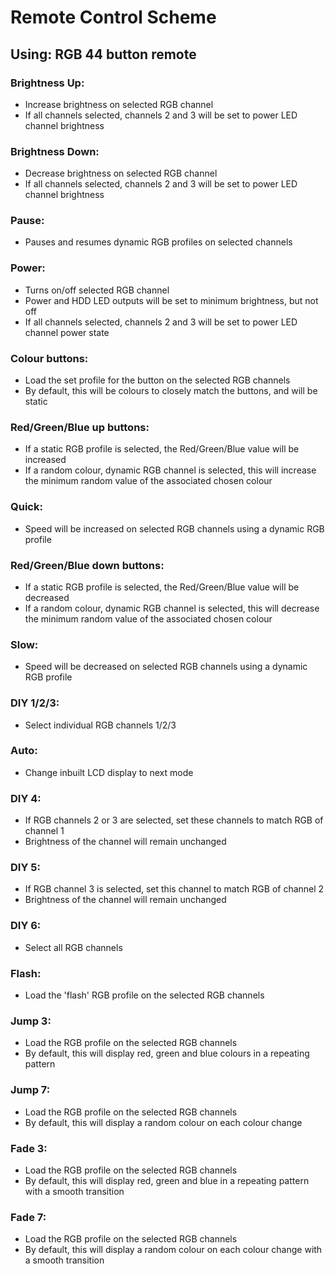 
# Remote Control Scheme

## Using: RGB 44 button remote

### Brightness Up:
- Increase brightness on selected RGB channel
- If all channels selected, channels 2 and 3 will be set to power LED channel brightness
### Brightness Down:
- Decrease brightness on selected RGB channel
- If all channels selected, channels 2 and 3 will be set to power LED channel brightness
### Pause:
- Pauses and resumes dynamic RGB profiles on selected channels
### Power:
- Turns on/off selected RGB channel
- Power and HDD LED outputs will be set to minimum brightness, but not off
- If all channels selected, channels 2 and 3 will be set to power LED channel power state
### Colour buttons:
- Load the set profile for the button on the selected RGB channels
- By default, this will be colours to closely match the buttons, and will be static
### Red/Green/Blue up buttons:
- If a static RGB profile is selected, the Red/Green/Blue value will be increased
- If a random colour, dynamic RGB channel is selected, this will increase the minimum random value of the associated chosen colour
### Quick:
- Speed will be increased on selected RGB channels using a dynamic RGB profile
### Red/Green/Blue down buttons:
- If a static RGB profile is selected, the Red/Green/Blue value will be decreased
- If a random colour, dynamic RGB channel is selected, this will decrease the minimum random value of the associated chosen colour
### Slow:
- Speed will be decreased on selected RGB channels using a dynamic RGB profile
### DIY 1/2/3:
- Select individual RGB channels 1/2/3
### Auto:
- Change inbuilt LCD display to next mode
### DIY 4:
- If RGB channels 2 or 3 are selected, set these channels to match RGB of channel 1
- Brightness of the channel will remain unchanged
### DIY 5:
- If RGB channel 3 is selected, set this channel to match RGB of channel 2
- Brightness of the channel will remain unchanged
### DIY 6:
- Select all RGB channels
### Flash:
- Load the 'flash' RGB profile on the selected RGB channels
### Jump 3:
- Load the RGB profile on the selected RGB channels
- By default, this will display red, green and blue colours in a repeating pattern
### Jump 7:
- Load the RGB profile on the selected RGB channels
- By default, this will display a random colour on each colour change
### Fade 3:
- Load the RGB profile on the selected RGB channels
- By default, this will display red, green and blue in a repeating pattern with a smooth transition
### Fade 7:
- Load the RGB profile on the selected RGB channels
- By default, this will display a random colour on each colour change with a smooth transition